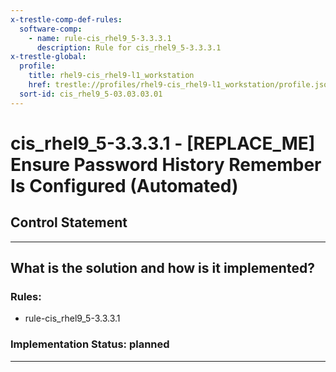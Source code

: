 ```yaml
---
x-trestle-comp-def-rules:
  software-comp:
    - name: rule-cis_rhel9_5-3.3.3.1
      description: Rule for cis_rhel9_5-3.3.3.1
x-trestle-global:
  profile:
    title: rhel9-cis_rhel9-l1_workstation
    href: trestle://profiles/rhel9-cis_rhel9-l1_workstation/profile.json
  sort-id: cis_rhel9_5-03.03.03.01
---
```


# cis_rhel9_5-3.3.3.1 - \[REPLACE_ME\] Ensure Password History Remember Is Configured (Automated)

## Control Statement

______________________________________________________________________

## What is the solution and how is it implemented?

<!-- For implementation status enter one of: implemented, partial, planned, alternative, not-applicable -->

<!-- Note that the list of rules under ### Rules: is read-only and changes will not be captured after assembly to JSON -->

<!-- Add control implementation description here for control: cis_rhel9_5-3.3.3.1 -->

### Rules:

  - rule-cis_rhel9_5-3.3.3.1

### Implementation Status: planned

______________________________________________________________________
